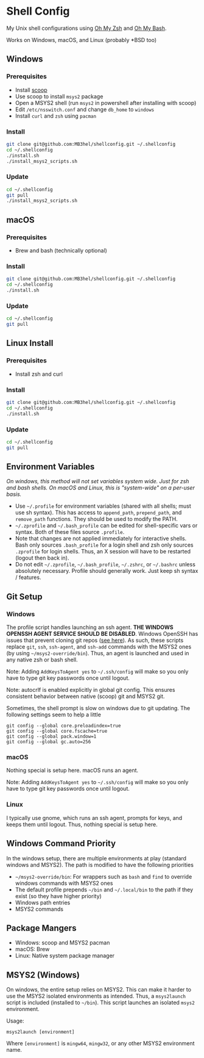 # Shell Config

My Unix shell configurations using [Oh My Zsh](https://ohmyz.sh/) and [Oh My Bash](https://ohmybash.nntoan.com/).

Works on Windows, macOS, and Linux (probably &ast;BSD too)


## Windows

### Prerequisites

- Install [scoop](https://scoop.sh)
- Use scoop to install `msys2` package
- Open a MSYS2 shell (run `msys2` in powershell after installing with scoop)
- Edit `/etc/nsswitch.conf` and change `db_home` to `windows`
- Install `curl` and `zsh` using `pacman`

### Install

```sh
git clone git@github.com:MB3hel/shellconfig.git ~/.shellconfig
cd ~/.shellconfig
./install.sh
./install_msys2_scripts.sh
```

### Update

```sh
cd ~/.shellconfig
git pull
./install_msys2_scripts.sh
```


## macOS

### Prerequisites

- Brew and bash (technically optional)

### Install

```sh
git clone git@github.com:MB3hel/shellconfig.git ~/.shellconfig
cd ~/.shellconfig
./install.sh
```

### Update

```sh
cd ~/.shellconfig
git pull
```


## Linux Install

### Prerequisites

- Install zsh and curl

### Install

```sh
git clone git@github.com:MB3hel/shellconfig.git ~/.shellconfig
cd ~/.shellconfig
./install.sh
```

### Update

```sh
cd ~/.shellconfig
git pull
```


## Environment Variables

*On windows, this method will not set variables system wide. Just for zsh and bash shells. On macOS and Linux, this is "system-wide" on a per-user basis.*

- Use `~/.profile` for environment variables (shared with all shells; must use sh syntax). This has access to `append_path`, `prepend_path`, and `remove_path` functions. They should be used to modify the PATH.
- `~/.zprofile` and `~/.bash_profile` can be edited for shell-specific vars or syntax. Both of these files source `.profile`. 
- Note that changes are not applied immediately for interactive shells. Bash only sources `.bash_profile` for a login shell and zsh only sources `.zprofile` for login shells. Thus, an X session will have to be restarted (logout then back in).
- Do not edit `~/.zprofile`, `~/.bash_profile`, `~/.zshrc`, or `~/.bashrc` unless absolutely necessary. Profile should generally work. Just keep sh syntax / features.


## Git Setup

### Windows

The profile script handles launching an ssh agent. **THE WINDOWS OPENSSH AGENT SERVICE SHOULD BE DISABLED**. Windows OpenSSH has issues that prevent cloning git repos ([see here](https://github.com/PowerShell/Win32-OpenSSH/issues/1322)). As such, these scripts replace `git`, `ssh`, `ssh-agent`, and `ssh-add` commands with the MSYS2 ones (by using `~/msys2-override/bin`). Thus, an agent is launched and used in any native zsh or bash shell.

Note: Adding `AddKeysToAgent yes` to `~/.ssh/config` will make so you only have to type git key passwords once until logout.

Note: autocrlf is enabled explicitly in global git config. This ensures consistent behavior between native (scoop) git and MSYS2 git.

Sometimes, the shell prompt is slow on windows due to git updating. The following settings seem to help a little

```
git config --global core.preloadindex=true
git config --global core.fscache=true
git config --global pack.window=1
git config --global gc.auto=256
```

### macOS

Nothing special is setup here. macOS runs an agent.

Note: Adding `AddKeysToAgent yes` to `~/.ssh/config` will make so you only have to type git key passwords once until logout.


### Linux

I typically use gnome, which runs an ssh agent, prompts for keys, and keeps them until logout. Thus, nothing special is setup here.


## Windows Command Priority

In the windows setup, there are multiple environments at play (standard windows and MSYS2). The path is modified to have the following priorities

- `~/msys2-override/bin`: For wrappers such as `bash` and `find` to override windows commands with MSYS2 ones
- The default profile prepends `~/bin` and `~/.local/bin` to the path if they exist (so they have higher priority)
- Windows path entries
- MSYS2 commands


## Package Mangers

- Windows: scoop and MSYS2 pacman
- macOS: Brew
- Linux: Native system package manager


## MSYS2 (Windows)

On windows, the entire setup relies on MSYS2. This can make it harder to use the MSYS2 isolated environments as intended. Thus, a `msys2launch` script is included (installed to `~/bin`). This script launches an isolated `msys2` environment.

Usage:

```
msys2launch [environment]
```

Where `[environment]` is `mingw64`, `mingw32`, or any other MSYS2 environment name.
